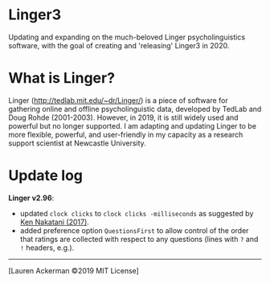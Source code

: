 # Linger3
 Updating and expanding on the much-beloved Linger psycholinguistics software, with the goal of creating and 'releasing' Linger3 in 2020.

# What is Linger?

Linger (http://tedlab.mit.edu/~dr/Linger/) is a piece of software for gathering online and offline psycholinguistic data, developed by TedLab and Doug Rohde (2001-2003). However, in 2019, it is still widely used and powerful but no longer supported. I am adapting and updating Linger to be more flexible, powerful, and user-friendly in my capacity as a research support scientist at Newcastle University.

# Update log

**Linger v2.96**:
- updated `clock clicks` to `clock clicks -milliseconds` as suggested by [Ken Nakatani (2017)](https://www.konan-u.ac.jp/hp/nakatani/lingernote.html).
- added preference option `QuestionsFirst` to allow control of the order that ratings are collected with respect to any questions (lines with `?` and `!` headers, e.g.).

<hr>
[Lauren Ackerman ©2019 MIT License]
